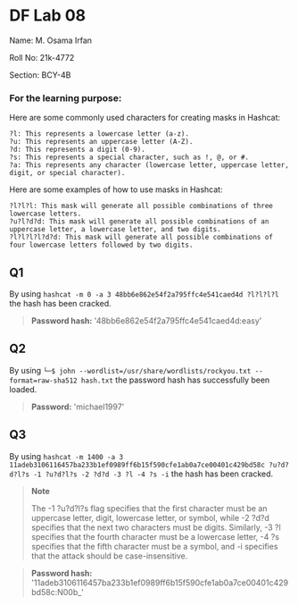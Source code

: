 # DF Lab 08
Name: M. Osama Irfan

Roll No: 21k-4772

Section: BCY-4B

### For the learning purpose:

Here are some commonly used characters for creating masks in Hashcat:

    ?l: This represents a lowercase letter (a-z).
    ?u: This represents an uppercase letter (A-Z).
    ?d: This represents a digit (0-9).
    ?s: This represents a special character, such as !, @, or #.
    ?a: This represents any character (lowercase letter, uppercase letter, digit, or special character).

Here are some examples of how to use masks in Hashcat:

    ?l?l?l: This mask will generate all possible combinations of three lowercase letters.
    ?u?l?d?d: This mask will generate all possible combinations of an uppercase letter, a lowercase letter, and two digits.
    ?l?l?l?l?d?d: This mask will generate all possible combinations of four lowercase letters followed by two digits.


## Q1
By using `hashcat -m 0 -a 3 48bb6e862e54f2a795ffc4e541caed4d ?l?l?l?l` the hash has been cracked.
> **Password hash:** '48bb6e862e54f2a795ffc4e541caed4d:easy'

## Q2
By using `└─$ john --wordlist=/usr/share/wordlists/rockyou.txt --format=raw-sha512 hash.txt` the password hash has successfully been loaded.
> **Password:** 'michael1997'

## Q3
By using `hashcat -m 1400 -a 3 11adeb3106116457ba233b1ef0989ff6b15f590cfe1ab0a7ce00401c429bd58c ?u?d?d?l?s -1 ?u?d?l?s -2 ?d?d -3 ?l -4 ?s -i` the hash has been cracked.
> **Note**
> 
> The -1 ?u?d?l?s flag specifies that the first character must be an uppercase letter, digit, lowercase letter, or symbol, while -2 ?d?d specifies that the next two characters must be digits. Similarly, -3 ?l specifies that the fourth character must be a lowercase letter, -4 ?s specifies that the fifth character must be a symbol, and -i specifies that the attack should be case-insensitive.


> **Password hash:** '11adeb3106116457ba233b1ef0989ff6b15f590cfe1ab0a7ce00401c429bd58c:N00b_'
